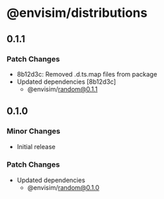 # @envisim/distributions

## 0.1.1

### Patch Changes

- 8b12d3c: Removed .d.ts.map files from package
- Updated dependencies [8b12d3c]
  - @envisim/random@0.1.1

## 0.1.0

### Minor Changes

- Initial release

### Patch Changes

- Updated dependencies
  - @envisim/random@0.1.0
